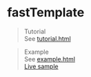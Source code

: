 # fastTemplate
<blockquote>
  Tutorial<br>
  See <a href="https://fancyflame.github.io/fastTemplate/tutorial.html" target="_blank">tutorial.html</a><br>
</blockquote>
<blockquote>
  Example<br>
  See <a href="/example.html" target="_blank">example.html</a><br>
  <a href="https://fancyflame.github.io/fastTemplate/example.html" target="_blank">Live sample</a>
</blockquote>
